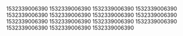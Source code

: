 1532339006390
1532339006390
1532339006390
1532339006390
1532339006390
1532339006390
1532339006390
1532339006390
1532339006390
1532339006390
1532339006390
1532339006390
1532339006390
1532339006390
1532339006390
